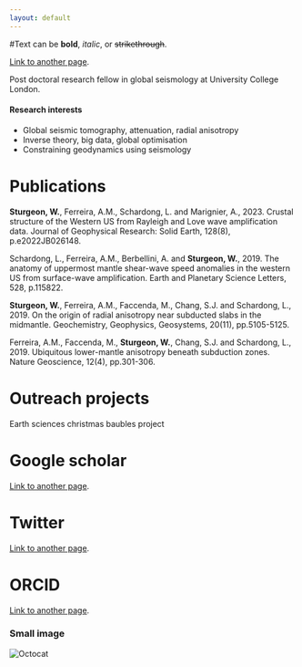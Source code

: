 ```yaml
---
layout: default
---
```


#Text can be **bold**, _italic_, or ~~strikethrough~~.

[Link to another page](./another-page.html).

Post doctoral research fellow in global seismology at University College London.

#### Research interests

*   Global seismic tomography, attenuation, radial anisotropy
*   Inverse theory, big data, global optimisation
*   Constraining geodynamics using seismology

# Publications

**Sturgeon, W.**, Ferreira, A.M., Schardong, L. and Marignier, A., 2023. Crustal structure of the Western US from Rayleigh and Love wave amplification data. Journal of Geophysical Research: Solid Earth, 128(8), p.e2022JB026148.

Schardong, L., Ferreira, A.M., Berbellini, A. and **Sturgeon, W.**, 2019. The anatomy of uppermost mantle shear-wave speed anomalies in the western US from surface-wave amplification. Earth and Planetary Science Letters, 528, p.115822.

**Sturgeon, W.**, Ferreira, A.M., Faccenda, M., Chang, S.J. and Schardong, L., 2019. On the origin of radial anisotropy near subducted slabs in the midmantle. Geochemistry, Geophysics, Geosystems, 20(11), pp.5105-5125.

Ferreira, A.M., Faccenda, M., **Sturgeon, W.**, Chang, S.J. and Schardong, L., 2019. Ubiquitous lower-mantle anisotropy beneath subduction zones. Nature Geoscience, 12(4), pp.301-306.

# Outreach projects

Earth sciences christmas baubles project

# Google scholar 
[Link to another page](./https://scholar.google.co.uk/citations?user=W0q-cs0AAAAJ&hl=en&oi=ao).

# Twitter 
[Link to another page](./https://twitter.com/WillSturge).

# ORCID 
[Link to another page](.https://orcid.org/0000-0002-1954-0889).

### Small image

![Octocat](https://github.githubassets.com/images/icons/emoji/octocat.png)
